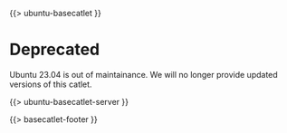 {{> ubuntu-basecatlet }}

# Deprecated

Ubuntu 23.04 is out of maintainance. We will no longer provide updated versions of this catlet.

{{> ubuntu-basecatlet-server }}

{{> basecatlet-footer }}